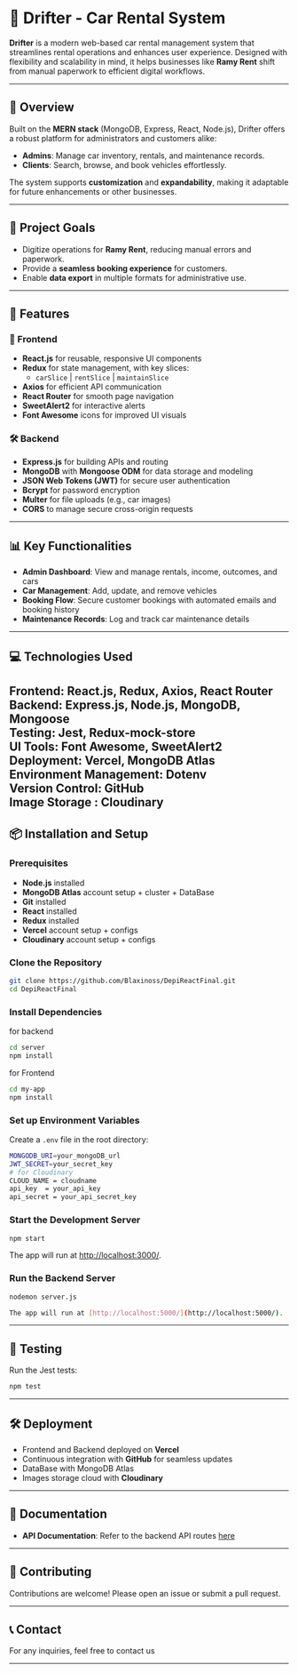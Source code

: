 # 🚗 Drifter - Car Rental System  

**Drifter** is a modern web-based car rental management system that streamlines rental operations and enhances user experience. Designed with flexibility and scalability in mind, it helps businesses like **Ramy Rent** shift from manual paperwork to efficient digital workflows.  

---

## 📖 Overview  

Built on the **MERN stack** (MongoDB, Express, React, Node.js), Drifter offers a robust platform for administrators and customers alike:  

- **Admins**: Manage car inventory, rentals, and maintenance records.  
- **Clients**: Search, browse, and book vehicles effortlessly.  

The system supports **customization** and **expandability**, making it adaptable for future enhancements or other businesses.  

---

## 🎯 Project Goals  

- Digitize operations for **Ramy Rent**, reducing manual errors and paperwork.  
- Provide a **seamless booking experience** for customers.  
- Enable **data export** in multiple formats for administrative use.  

---

## 🚀 Features  

### 🎨 Frontend  

- **React.js** for reusable, responsive UI components  
- **Redux** for state management, with key slices:  
  - `carSlice` | `rentSlice` | `maintainSlice`  
- **Axios** for efficient API communication  
- **React Router** for smooth page navigation  
- **SweetAlert2** for interactive alerts  
- **Font Awesome** icons for improved UI visuals  

### 🛠️ Backend  

- **Express.js** for building APIs and routing  
- **MongoDB** with **Mongoose ODM** for data storage and modeling  
- **JSON Web Tokens (JWT)** for secure user authentication  
- **Bcrypt** for password encryption  
- **Multer** for file uploads (e.g., car images)  
- **CORS** to manage secure cross-origin requests  

---

## 📊 Key Functionalities  

- **Admin Dashboard**: View and manage rentals, income, outcomes, and cars  
- **Car Management**: Add, update, and remove vehicles  
- **Booking Flow**: Secure customer bookings with automated emails and booking history  
- **Maintenance Records**: Log and track car maintenance details  

---

## 💻 Technologies Used  

**Frontend**: React.js, Redux, Axios, React Router  
**Backend**: Express.js, Node.js, MongoDB, Mongoose  
**Testing**: Jest, Redux-mock-store  
**UI Tools**: Font Awesome, SweetAlert2  
**Deployment**: Vercel, MongoDB Atlas  
**Environment Management**: Dotenv  
**Version Control**: GitHub  
**Image Storage** : Cloudinary
---

## 📦 Installation and Setup  

### Prerequisites  

- **Node.js** installed  
- **MongoDB Atlas** account setup + cluster + DataBase
- **Git** installed  
- **React** installed
- **Redux** installed
- **Vercel** account setup + configs
- **Cloudinary** account setup + configs
### Clone the Repository  

```bash
git clone https://github.com/Blaxinoss/DepiReactFinal.git  
cd DepiReactFinal  
```

### Install Dependencies  

for backend 

```bash
cd server
npm install  
```

for Frontend
```bash
cd my-app
npm install  
```

### Set up Environment Variables  

Create a `.env` file in the root directory:  

```bash
MONGODB_URI=your_mongoDB_url  
JWT_SECRET=your_secret_key  
# for Cloudinary
CLOUD_NAME = cloudname
api_key  = your_api_key
api_secret = your_api_secret_key
```

### Start the Development Server  

```bash
npm start  
```

The app will run at [http://localhost:3000/](http://localhost:3000/).  

### Run the Backend Server  

```bash
nodemon server.js  

The app will run at [http://localhost:5000/](http://localhost:5000/). 
```

---

## 🧪 Testing  

Run the Jest tests:  

```bash
npm test  
```

---

## 🛠️ Deployment  

- Frontend and Backend deployed on **Vercel**  
- Continuous integration with **GitHub** for seamless updates  
- DataBase with MongoDB Atlas 
- Images storage cloud with **Cloudinary**
---

## 📑 Documentation  

- **API Documentation**: Refer to the backend API routes [here](https://depi-react-final-83rt.vercel.app/swagger-ui.html)  

---

## 🤝 Contributing  

Contributions are welcome! Please open an issue or submit a pull request.  

---

## 📞 Contact  

For any inquiries, feel free to contact us 

---
